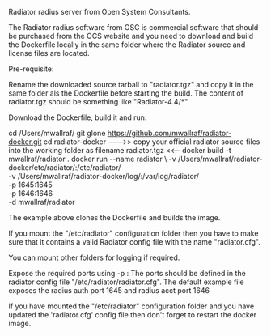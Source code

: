Radiator radius server from Open System Consultants.

The Radiator radius software from OSC is commercial software that should be purchased from the OCS website and you need to  download and build the Dockerfile locally in the same folder where the Radiator source and license files are located.

Pre-requisite:

Rename the downloaded source tarball to "radiator.tgz" and copy it in the same folder als the Dockerfile before starting the build.
The content of radiator.tgz should be something like "Radiator-4.4/*"


Download the Dockerfile, build it and run:

cd /Users/mwallraf/
git glone https://github.com/mwallraf/radiator-docker.git
cd radiator-docker
--->> copy your official radiator source files into the working folder as filename radiator.tgz <<--
docker build -t mwallraf/radiator .
docker run --name radiator \ 
                   -v /Users/mwallraf/radiator-docker/etc/radiator/:/etc/radiator/ \
                   -v /Users/mwallraf/radiator-docker/log/:/var/log/radiator/ \
                   -p 1645:1645 \
                   -p 1646:1646 \
                   -d mwallraf/radiator

The example above clones the Dockerfile and builds the image. 

If you mount the "/etc/radiator" configuration folder then you have to make sure that it contains a valid Radiator config file with the name "radiator.cfg".

You can mount other folders for logging if required.

Expose the required ports using -p <host port>:<image port>
The ports should be defined in the radiator config file "/etc/radiator/radiator.cfg". The default example file exposes the radius auth port 1645 and radius acct port 1646

If you have mounted the "/etc/radiator" configuration folder and you have updated the 'radiator.cfg' config file then don't forget to restart the docker image.
